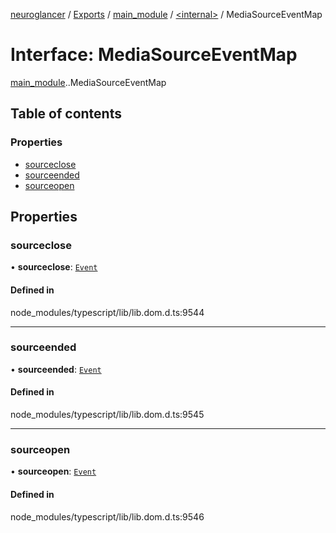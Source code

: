 [neuroglancer](../README.md) / [Exports](../modules.md) / [main\_module](../modules/main_module.md) / [<internal\>](../modules/main_module._internal_.md) / MediaSourceEventMap

# Interface: MediaSourceEventMap

[main_module](../modules/main_module.md).[<internal>](../modules/main_module._internal_.md).MediaSourceEventMap

## Table of contents

### Properties

- [sourceclose](main_module._internal_.MediaSourceEventMap.md#sourceclose)
- [sourceended](main_module._internal_.MediaSourceEventMap.md#sourceended)
- [sourceopen](main_module._internal_.MediaSourceEventMap.md#sourceopen)

## Properties

### sourceclose

• **sourceclose**: [`Event`](../modules/main_module._internal_.md#event)

#### Defined in

node_modules/typescript/lib/lib.dom.d.ts:9544

___

### sourceended

• **sourceended**: [`Event`](../modules/main_module._internal_.md#event)

#### Defined in

node_modules/typescript/lib/lib.dom.d.ts:9545

___

### sourceopen

• **sourceopen**: [`Event`](../modules/main_module._internal_.md#event)

#### Defined in

node_modules/typescript/lib/lib.dom.d.ts:9546
